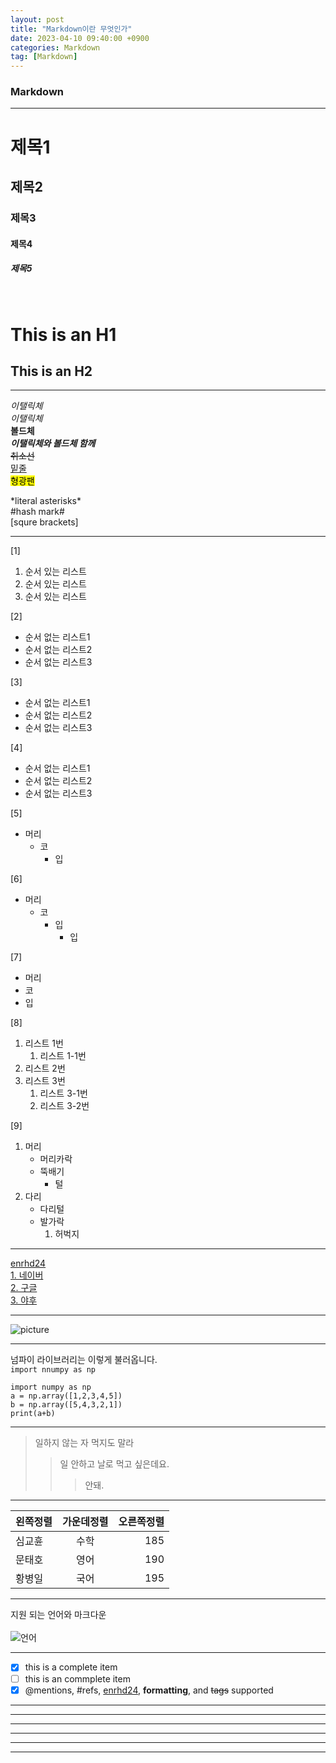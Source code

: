 ```yaml
---
layout: post
title: "Markdown이란 무엇인가"
date: 2023-04-10 09:40:00 +0900
categories: Markdown
tag: [Markdown]
---
```

### Markdown
---
# 제목1
## 제목2
### 제목3
#### 제목4
##### 제목5

<br>

This is an H1
===
This is an H2
---

****************

*이탤릭체* <br>
_이탤릭체_ <br>
**볼드체** <br>
**_이탤릭체와 볼드체 함께_** <br>
~~취소선~~ <br>
<u>밑줄</u> <br>
<mark>형광팬</mark> <br>

\*literal asterisks\*<br>
\#hash mark\#<br>
\[squre brackets\]<br>

*****************
[1]
1. 순서 있는 리스트
2. 순서 있는 리스트
3. 순서 있는 리스트

[2]
* 순서 없는 리스트1
* 순서 없는 리스트2
* 순서 없는 리스트3

[3]
- 순서 없는 리스트1
- 순서 없는 리스트2
- 순서 없는 리스트3

[4]
+ 순서 없는 리스트1
+ 순서 없는 리스트2
+ 순서 없는 리스트3

[5]
* 머리
  * 코
    * 입

[6]
+ 머리
  + 코
    + 입
      + 입

[7]
- 머리
- 코
- 입

[8]
1. 리스트 1번
   1. 리스트 1-1번
2. 리스트 2번
3. 리스트 3번
   1. 리스트 3-1번
   2. 리스트 3-2번

[9]
1. 머리
   * 머리카락
   * 뚝배기
        + 털
2. 다리
    - 다리털
    - 발가락
        1. 허벅지

***********************

[enrhd24](https://github.com/enrhd24)<br>
[1. 네이버](https://www.naver.com/)<br>
[2. 구글](https://www.google.com)<br>
[3. 야후](https://www.yahoo.kr)<br>

************************

![picture](./image/logo.png)

************************

넘파이 라이브러리는 이렇게 불러옵니다. <br>
`import nnumpy as np`

```
import numpy as np
a = np.array([1,2,3,4,5])
b = np.array([5,4,3,2,1])
print(a+b)
```

************************

> 일하지 않는 자 먹지도 말라
>> 일 안하고 날로 먹고 싶은데요.
>>> 안돼.

************************

|왼쪽정렬|가운데정렬|오른쪽정렬|
|:---|:---:|---:|
|심교휸|수학|185|
|문태호|영어|190|
|황병일|국어|195|

************************
지원 되는 언어와 마크다운 <br> <br>
![언어](./image/language.png)

************************

- [X] this is a complete item
- [ ] this is an commplete item
- [x] @mentions, #refs, [enrhd24](https://github.com/enrhd24), **formatting**, and <del>tags</del> supported

************************

---
- - -
------------
***
************


